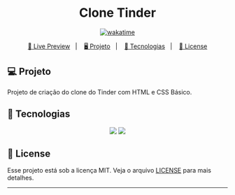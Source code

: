 <h1 align="center">
  Clone Tinder
</h1>

<p align="center">
  <a href="https://wakatime.com/badge/user/68660678-6b86-4b78-98df-f5f41a37e1bc/project/d49134c6-e927-4e05-905f-d43e131564e4"><img src="https://wakatime.com/badge/user/68660678-6b86-4b78-98df-f5f41a37e1bc/project/d49134c6-e927-4e05-905f-d43e131564e4.svg" alt="wakatime"></a>
</p>

<p align="center">
  <a href="https://bh-tec.github.io/clone-tinder/">🔗 Live Preview</a>&nbsp;&nbsp;&nbsp;|&nbsp;&nbsp;&nbsp;
  <a href="#-projeto">🖥️ Projeto</a>&nbsp;&nbsp;&nbsp;|&nbsp;&nbsp;&nbsp;
  <a href="#-tecnologias">🚀 Tecnologias</a>&nbsp;&nbsp;&nbsp;|&nbsp;&nbsp;&nbsp;
  <a href="#-license">📝 License</a>
</p>

## 💻 Projeto

Projeto de criação do clone do Tinder com HTML e CSS Básico.

## 🚀 Tecnologias

<p align="center">
  <img src="https://img.shields.io/badge/html5-%23E34F26.svg?style=for-the-badge&logo=html5&logoColor=white">
  <img src="https://img.shields.io/badge/css3-%231572B6.svg?style=for-the-badge&logo=css3&logoColor=white">
</p>

## 📝 License

Esse projeto está sob a licença MIT. Veja o arquivo [LICENSE](LICENSE) para mais detalhes.

---
